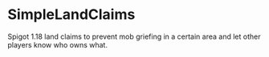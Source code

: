 # SimpleLandClaims

Spigot 1.18 land claims to prevent mob griefing in a certain area and let other players know who owns what.
